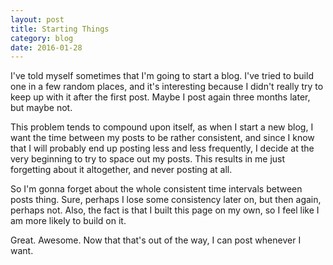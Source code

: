 ```yaml
---
layout: post
title: Starting Things
category: blog
date: 2016-01-28
---
```


I've told myself sometimes that I'm going to start a blog. I've tried to build one in a few random places, and it's interesting because I didn't really try to keep up with it after the first post. Maybe I post again three months later, but maybe not.

This problem tends to compound upon itself, as when I start a new blog, I want the time between my posts to be rather consistent, and since I know that I will probably end up posting less and less frequently, I decide at the very beginning to try to space out my posts. This results in me just forgetting about it altogether, and never posting at all.

So I'm gonna forget about the whole consistent time intervals between posts thing. Sure, perhaps I lose some consistency later on, but then again, perhaps not. Also, the fact is that I built this page on my own, so I feel like I am more likely to build on it.

Great. Awesome. Now that that's out of the way, I can post whenever I want.